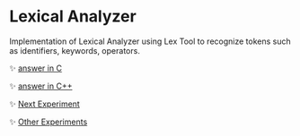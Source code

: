 # Lexical Analyzer
Implementation of Lexical Analyzer using Lex Tool to recognize tokens such as identifiers, keywords, operators.
	
:sparkles: [answer in C](answer.c)

:sparkles: [answer in C++](answer.cpp)

:sparkles: [Next Experiment](../exp12/Question.md)

:sparkles: [Other Experiments](../README.md)